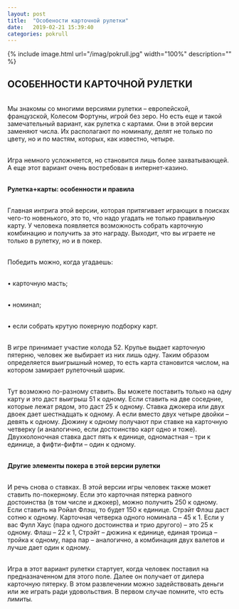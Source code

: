 ```yaml
---
layout: post
title:  "Особености карточной рулетки"
date:   2019-02-21 15:39:40
categories: pokrull
---
```


{% include image.html url="/imag/pokrull.jpg" width="100%" description="" %}


## ОСОБЕННОСТИ КАРТОЧНОЙ РУЛЕТКИ

<br>Мы знакомы со многими версиями рулетки – европейской, французской, Колесом Фортуны, игрой без зеро. Но есть еще и такой замечательный вариант, как рулетка с картами. Они в этой версии заменяют числа. Их располагают по номиналу, делят не только по цвету, но и по мастям, которых, как известно, четыре.

<br>Игра немного усложняется, но становится лишь более захватывающей. А еще этот вариант очень востребован в интернет-казино.

<br><strong>Рулетка+карты: особенности и правила</strong>

<br>Главная интрига этой версии, которая притягивает играющих в поисках чего-то новенького, это то, что надо угадать не только правильную карту. У человека появляется возможность собрать карточную комбинацию и получить за это награду. Выходит, что вы играете не только в рулетку, но и в покер.

<br>Победить можно, когда угадаешь:

<br>•	карточную масть;

<br>•	номинал;

<br>•	если собрать крутую покерную подборку карт.

<br>В игре принимает участие колода 52. Крупье выдает карточную пятерню, человек же выбирает из них лишь одну. Таким образом определяется выигрышный номер, то есть карта становится числом, на котором замирает рулеточный шарик.

<br>Тут возможно по-разному ставить. Вы можете поставить только на одну карту и это даст выигрыш 51 к одному. Если ставить на две соседние, которые лежат рядом, это даст 25 к одному. Ставка джокера или двух двоек дает шестнадцать к одному. А если вместо двух четыре двойки – девять к одному. Дюжину к одному получают при ставке на карточную четверку (и аналогично, если достоинство карт одно и тоже). Двухколоночная ставка даст пять к единице, одномастная – три к единице, а фифти-фифти – один к одному.

<br><strong>Другие элементы покера в этой версии рулетки</strong>

<br>И речь снова о ставках. В этой версии игры человек также может ставить по-покерному. Если это карточная пятерка равного достоинства (в том числе и джокер), можно получить 250 к одному. Если ставить на Ройал Флэш, то будет 150 к единице. Стрэйт Флэш даст сотню к одному. Карточная четверка одного номинала – 45 к 1. Если у вас Фулл Хаус (пара одного достоинства и трио другого) – это 25 к одному. Флаш – 22 к 1, Стрэйт – дюжина к единице, единая троица – тройка к одному, пара пар – аналогично, а комбинация двух валетов и лучше дает один к одному.

<br>Игра в этот вариант рулетки стартует, когда человек поставил на предназначенном для этого поле. Далее он получает от дилера карточную пятерку. 
В этом развлечении можно задействовать деньги или же играть ради удовольствия. В первом случае помните, что есть лимиты. 
 
